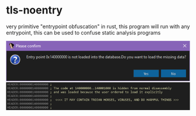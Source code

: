 # tls-noentry

very primitive "entrypoint obfuscation" in rust, this program will run with any entrypoint, this can be used to confuse static analysis programs

![](img/ida1.png)
![](img/ida2.png)